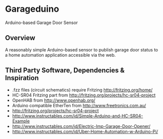 # Garageduino
Arduino-based Garage Door Sensor

## Overview

A reasonably simple Arduino-based sensor to publish garage door status to a home automation application accessible via the web.

## Third Party Software, Dependencies & Inspiration

* .fzz files (circuit schematics) require Fritzing http://fritzing.org/home/
* HC-SR04 Fritzing part from http://fritzing.org/projects/hc-sr04-project
* OpenHAB from http://www.openhab.org/
* Arduino compatible EtherTen from http://www.freetronics.com.au/
* http://fritzing.org/projects/hc-sr04-project
* http://www.instructables.com/id/Simple-Arduino-and-HC-SR04-Example
* http://www.instructables.com/id/Electric-Imp-Garage-Door-Opener/
* http://www.instructables.com/id/Uber-Home-Automation-w-Arduino-Pi/


